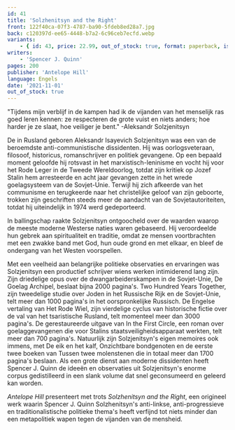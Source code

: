 ```yaml
---
id: 41
title: 'Solzhenitsyn and the Right'
front: 122f40ca-07f3-4787-ba90-5fdeb8ed28a7.jpg
back: c120397d-ee65-4448-b7a2-6c96ceb7ecfd.webp
variants:
    - { id: 43, price: 22.99, out_of_stock: true, format: paperback, isbn: 978-1-953730-57-2 }
writers:
    - 'Spencer J. Quinn'
pages: 200
publisher: 'Antelope Hill'
language: Engels
date: '2021-11-01'
out_of_stock: true
---
```


"Tijdens mijn verblijf in de kampen had ik de vijanden van het menselijk ras goed leren kennen: ze respecteren de grote vuist en niets anders; hoe harder je ze slaat, hoe veiliger je bent." -Aleksandr Solzjenitsyn
 
De in Rusland geboren Aleksandr Isayevich Solzjenitsyn was een van de beroemdste anti-communistische dissidenten. Hij was oorlogsveteraan, filosoof, historicus, romanschrijver en politiek gevangene. Op een bepaald moment geloofde hij rotsvast in het marxistisch-leninisme en vocht hij voor het Rode Leger in de Tweede Wereldoorlog, totdat zijn kritiek op Jozef Stalin hem arresteerde en acht jaar gevangen zette in het wrede goelagsysteem van de Sovjet-Unie. Terwijl hij zich afkeerde van het communisme en terugkeerde naar het christelijke geloof van zijn geboorte, trokken zijn geschriften steeds meer de aandacht van de Sovjetautoriteiten, totdat hij uiteindelijk in 1974 werd gedeporteerd.
 
In ballingschap raakte Solzjenitsyn ontgoocheld over de waarden waarop de meeste moderne Westerse naties waren gebaseerd. Hij veroordeelde hun gebrek aan spiritualiteit en traditie, omdat ze mensen voortbrachten met een zwakke band met God, hun oude grond en met elkaar, en bleef de ondergang van het Westen voorspellen.
 
Met een veelheid aan belangrijke politieke observaties en ervaringen was Solzjenitsyn een productief schrijver wiens werken intimiderend lang zijn. Zijn driedelige opus over de dwangarbeiderskampen in de Sovjet-Unie, De Goelag Archipel, beslaat bijna 2000 pagina's. Two Hundred Years Together, zijn tweedelige studie over Joden in het Russische Rijk en de Sovjet-Unie, telt meer dan 1000 pagina's in het oorspronkelijke Russisch. De Engelse vertaling van Het Rode Wiel, zijn vierdelige cyclus van historische fictie over de val van het tsaristische Rusland, telt momenteel meer dan 3000 pagina's. De gerestaureerde uitgave van In the First Circle, een roman over goelaggevangenen die voor Stalins staatsveiligheidsapparaat werkten, telt meer dan 700 pagina's. Natuurlijk zijn Solzjenitsyn's eigen memoires ook immens, met De eik en het kalf, Onzichtbare bondgenoten en de eerste twee boeken van Tussen twee molenstenen die in totaal meer dan 1700 pagina's beslaan. Als een grote dienst aan moderne dissidenten heeft Spencer J. Quinn de ideeën en observaties uit Solzjenitsyn's enorme corpus gedistilleerd in een slank volume dat snel geconsumeerd en geleerd kan worden.
 
*Antelope Hill* presenteert met trots *Solzhenitsyn and the Right*, een origineel werk waarin Spencer J. Quinn Solzhenitsyn's anti-linkse, anti-progressieve en traditionalistische politieke thema's heeft verfijnd tot niets minder dan een metapolitiek wapen tegen de vijanden van de mensheid.
